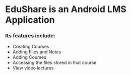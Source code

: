 # EduShare is an Android LMS Application

### Its features include:

* Creating Courses
* Adding Files and Notes
* Adding Courses
* Accessing the files stored in that course
* View video lectures
